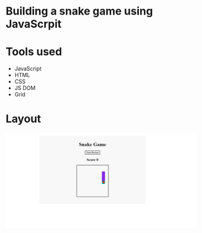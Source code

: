 # Building a snake game using JavaScrpit

# Tools used

* JavaScript
* HTML
* CSS
* JS DOM
* Grid

# Layout
![image](https://github.com/1sh1vam/Snake-Game/blob/main/images/Screenshot%20(76).png)

